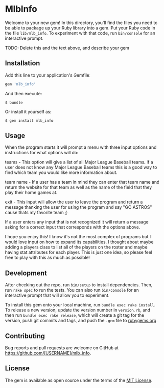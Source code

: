 # MlbInfo

Welcome to your new gem! In this directory, you'll find the files you need to be able to package up your Ruby library into a gem. Put your Ruby code in the file `lib/mlb_info`. To experiment with that code, run `bin/console` for an interactive prompt.

TODO: Delete this and the text above, and describe your gem

## Installation

Add this line to your application's Gemfile:

```ruby
gem 'mlb_info'
```

And then execute:

    $ bundle

Or install it yourself as:

    $ gem install mlb_info

## Usage

When the program starts it will prompt a menu with three input options and instructions for what options will do:

teams - This option will give a list of all Major League Baseball teams. If a user does not know any Major League Baseball teams this is a good way to find which team you would like more information about.

team name - If a user has a team in mind they can enter that team name and return the website for that team as well as the name of the field that they play their home games at.

exit - This input will allow the user to leave the program and return a message thanking the user for using the program and say "GO ASTROS" cause thats my favorite team ;)

If a user enters any input that is not recognized it will return a message asking for a correct input that corresponds with the options above.

I hope you enjoy this! I know it's not the most complex of programs but I would love input on how to expand its capabilities. I thought about maybe adding a players class to list all of the players on the roster and maybe having stat attributes for each player. This is just one idea, so please feel free to play with this as much as possible!



## Development

After checking out the repo, run `bin/setup` to install dependencies. Then, run `rake spec` to run the tests. You can also run `bin/console` for an interactive prompt that will allow you to experiment.

To install this gem onto your local machine, run `bundle exec rake install`. To release a new version, update the version number in `version.rb`, and then run `bundle exec rake release`, which will create a git tag for the version, push git commits and tags, and push the `.gem` file to [rubygems.org](https://rubygems.org).

## Contributing

Bug reports and pull requests are welcome on GitHub at https://github.com/[USERNAME]/mlb_info.

## License

The gem is available as open source under the terms of the [MIT License](https://opensource.org/licenses/MIT).
